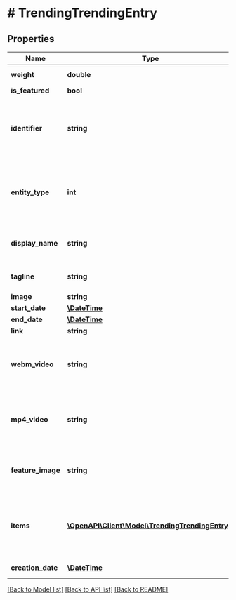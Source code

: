 # # TrendingTrendingEntry

## Properties

Name | Type | Description | Notes
------------ | ------------- | ------------- | -------------
**weight** | **double** | The weighted score of this trending item. | [optional]
**is_featured** | **bool** |  | [optional]
**identifier** | **string** | We don&#39;t know whether the identifier will be a string, a uint, or a long... so we&#39;re going to cast it all to a string. But either way, we need any trending item created to have a single unique identifier for its type. | [optional]
**entity_type** | **int** | An enum - unfortunately - dictating all of the possible kinds of trending items that you might get in your result set, in case you want to do custom rendering or call to get the details of the item. | [optional]
**display_name** | **string** | The localized \&quot;display name/article title/&#39;primary localized identifier&#39;\&quot; of the entity. | [optional]
**tagline** | **string** | If the entity has a localized tagline/subtitle/motto/whatever, that is found here. | [optional]
**image** | **string** |  | [optional]
**start_date** | [**\DateTime**](\DateTime.md) |  | [optional]
**end_date** | [**\DateTime**](\DateTime.md) |  | [optional]
**link** | **string** |  | [optional]
**webm_video** | **string** | If this is populated, the entry has a related WebM video to show. I am 100% certain I am going to regret putting this directly on TrendingEntry, but it will work so yolo | [optional]
**mp4_video** | **string** | If this is populated, the entry has a related MP4 video to show. I am 100% certain I am going to regret putting this directly on TrendingEntry, but it will work so yolo | [optional]
**feature_image** | **string** | If isFeatured, this image will be populated with whatever the featured image is. Note that this will likely be a very large image, so don&#39;t use it all the time. | [optional]
**items** | [**\OpenAPI\Client\Model\TrendingTrendingEntry[]**](TrendingTrendingEntry.md) | If the item is of entityType TrendingEntryType.Container, it may have items - also Trending Entries - contained within it. This is the ordered list of those to display under the Container&#39;s header. | [optional]
**creation_date** | [**\DateTime**](\DateTime.md) | If the entry has a date at which it was created, this is that date. | [optional]

[[Back to Model list]](../../README.md#models) [[Back to API list]](../../README.md#endpoints) [[Back to README]](../../README.md)
